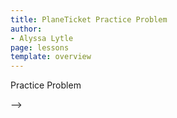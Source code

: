 ```yaml
---
title: PlaneTicket Practice Problem 
author:
- Alyssa Lytle
page: lessons
template: overview
---
```


Practice Problem 

<!-- 
# Instructions

## Writing class, methods, and functions
1. Write a `PlaneTicket` class with attributes: `departure_city: str`, `arrival_city: str`, `departure_time: int`, `ticket_cost: float`.
2. Write an `__init__` magic method that takes `city_a: str`, `city_b: str`, `depart: int`, and `cost: float` as arguments as creates a new `PlaneTicket` with the attributes `departure_city = city_a`, `arrival_city = city_b`, `departure_time = depart`, and 
`ticket_cost = cost`.
3. Write a `__str__` magic method to print out ticket info. (Format however you want.)
4. Write a `delay` method that takes `delay_hours: int` as an argument and increases the `departure_time` by that much. (Think of time like military time… 1 am is `0100`, 1 pm is `1300`, etc.)
5. Write a `discount` method that takes a `discount: float` as an argument and discounts `ticket_cost` by that percent. (E.g. if `discount = .15`, then discount `ticket_cost` by 15%)
6. Write a `find_cheapest_ticket` *function* that takes as input a list of `PlaneTicket`s and returns the `PlaneTicket` with the lowest cost.

## Writing code to instantiate class and test methods and functions
1. Create a `PlaneTicket` object that starts in “Raleigh” and ends in “New Orleans”. It departs at 10 am (`1000`) and costs $85.25.
2. Print out the ticket info.
3. Delay the flight by 2 hours.
4. Discount it by 10%.
5. Create another `PlaneTicket` object that starts in “Orlando” and ends in “San Fransisco”. It departs at 11 am (1100) and costs $100.50.
6. Print out the which ticket is cheaper using the `find_cheapest_ticket` function.



<!-- # Solution


    from __future__ import annotations

    class PlaneTicket:
        
        departure_city: str
        arrival_city: str
        departure_time: int
        ticket_cost: float
        
        def __init__(self, city_a: str, city_b: str, depart: int, cost: float):
            """Initialize PlaneTicket Class"""
            self.departure_city = city_a
            self.arrival_city = city_b
            self.departure_time = depart
            self.ticket_cost = cost
            
        def __str__(self) -> str:
            """Visualize my ticket"""
            my_ticket_str: str = f"Depart from {self.departure_city} at {self.departure_time}. "
            my_ticket_str += f"Arrive at {self.arrival_city}. It costs ${round(self.ticket_cost, 2)}."
            return my_ticket_str 
        
        def delay(self, delay_hours: int) -> None:
            """Delay departure_time by delay_hours"""
            self.departure_time += (delay_hours * 100)
            self.departure_time %= 2400
        
        def discount(self, discount: float) -> None:
            """Discount ticket_cost by 'discount'"""
            #If discounting by .15, then multiply by (1-.15) 
            self.ticket_cost = self.ticket_cost * (1 - discount)
            
    def compare_prices(ticket1: PlaneTicket, ticket2: PlaneTicket) -> PlaneTicket:
        """Return the cheaper ticket"""
        if ticket1.ticket_cost < ticket2.ticket_cost: 
            return ticket1
        else: #ticket1 cost >= ticket2
            return ticket2
            

    my_ticket: PlaneTicket = PlaneTicket("Raleigh", "New Orleans", 1000, 85.25)

    print(my_ticket)

    my_ticket.delay(2)
    my_ticket.discount(.10)

    other_ticket: PlaneTicket = PlaneTicket("Orlando", "San Fransisco", 1100, 100.50)

    print(compare_prices(my_ticket, other_ticket)) -->

<!-- # Memory Diagram
Per request, I made a memory diagram of this code (skipping the second calls to `__init__` and `__str__`).

1. [Code Snippet 1](/static/practice-mem-diagrams/planess1.png) | [Code Snippet 2](/static/practice-mem-diagrams/planess2.png) | [Solution](/static/practice-mem-diagrams/planemd.pdf)  --> -->